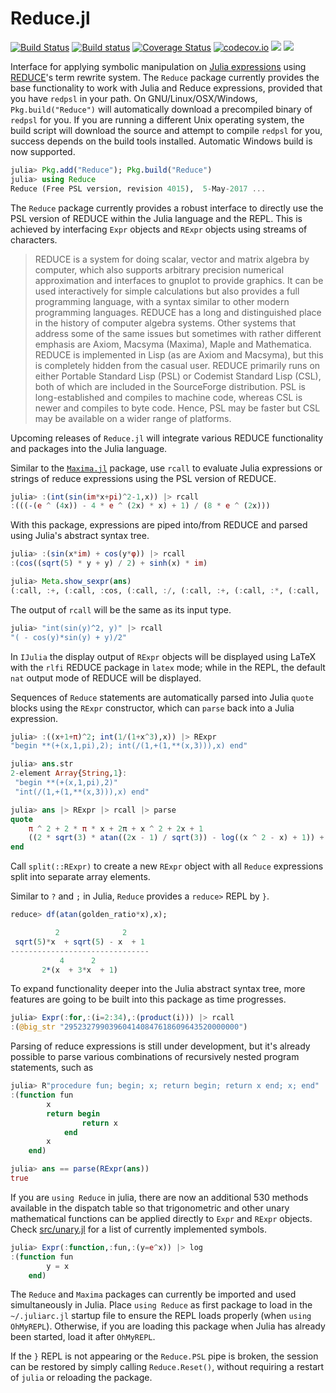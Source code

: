 # Reduce.jl

[![Build Status](https://travis-ci.org/chakravala/Reduce.jl.svg?branch=master)](https://travis-ci.org/chakravala/Reduce.jl) [![Build status](https://ci.appveyor.com/api/projects/status/kaqu2yri4vxyr63n?svg=true)](https://ci.appveyor.com/project/chakravala/reduce-jl) [![Coverage Status](https://coveralls.io/repos/github/chakravala/Reduce.jl/badge.svg?branch=master)](https://coveralls.io/github/chakravala/Reduce.jl?branch=master) [![codecov.io](http://codecov.io/github/chakravala/Reduce.jl/coverage.svg?branch=master)](http://codecov.io/github/chakravala/Reduce.jl?branch=master)
[![](https://img.shields.io/badge/docs-stable-blue.svg)](https://chakravala.github.io/Reduce.jl/stable)
[![](https://img.shields.io/badge/docs-latest-blue.svg)](https://chakravala.github.io/Reduce.jl/latest)

Interface for applying symbolic manipulation on [Julia expressions](https://docs.julialang.org/en/latest/manual/metaprogramming) using [REDUCE](http://www.reduce-algebra.com)'s term rewrite system. The `Reduce` package currently provides the base functionality to work with Julia and Reduce expressions, provided that you have `redpsl` in your path. On GNU/Linux/OSX/Windows, `Pkg.build("Reduce")` will automatically download a precompiled binary of `redpsl` for you. If you are running a different Unix operating system, the build script will download the source and attempt to compile `redpsl` for you, success depends on the build tools installed. Automatic Windows build is now supported.

```Julia
julia> Pkg.add("Reduce"); Pkg.build("Reduce")
julia> using Reduce
Reduce (Free PSL version, revision 4015),  5-May-2017 ...
```
The `Reduce` package currently provides a robust interface to directly use the PSL version of REDUCE within the Julia language and the REPL. This is achieved by interfacing `Expr` objects and `RExpr` objects using streams of characters.

> REDUCE is a system for doing scalar, vector and matrix algebra by computer, which also supports arbitrary precision numerical approximation and interfaces to gnuplot to provide graphics. It can be used interactively for simple calculations but also provides a full programming language, with a syntax similar to other modern programming languages.
> REDUCE has a long and distinguished place in the history of computer algebra systems. Other systems that address some of the same issues but sometimes with rather different emphasis are Axiom, Macsyma (Maxima), Maple and Mathematica.
> REDUCE is implemented in Lisp (as are Axiom and Macsyma), but this is completely hidden from the casual user. REDUCE primarily runs on either Portable Standard Lisp (PSL) or Codemist Standard Lisp (CSL), both of which are included in the SourceForge distribution. PSL is long-established and compiles to machine code, whereas CSL is newer and compiles to byte code. Hence, PSL may be faster but CSL may be available on a wider range of platforms.

Upcoming releases of `Reduce.jl` will integrate various REDUCE functionality and packages into the Julia language.

Similar to the [`Maxima.jl`](https://github.com/nsmith5/Maxima.jl) package, use `rcall` to evaluate Julia expressions or strings of reduce expressions using the PSL version of REDUCE.
```Julia
julia> :(int(sin(im*x+pi)^2-1,x)) |> rcall
:(((-(e ^ (4x)) - 4 * e ^ (2x) * x) + 1) / (8 * e ^ (2x)))
```
With this package, expressions are piped into/from REDUCE and parsed using Julia's abstract syntax tree.
```Julia
julia> :(sin(x*im) + cos(y*φ)) |> rcall
:(cos((sqrt(5) * y + y) / 2) + sinh(x) * im)

julia> Meta.show_sexpr(ans)
(:call, :+, (:call, :cos, (:call, :/, (:call, :+, (:call, :*, (:call, :sqrt, 5), :y), :y), 2)), (:call, :*, (:call, :sinh, :x), :im))
```
The output of `rcall` will be the same as its input type.
```Julia
julia> "int(sin(y)^2, y)" |> rcall
"( - cos(y)*sin(y) + y)/2"
```
In `IJulia` the display output of `RExpr` objects will be displayed using LaTeX with the `rlfi` REDUCE package in `latex` mode; while in the REPL, the default `nat` output mode of REDUCE will be displayed.

Sequences of `Reduce` statements are automatically parsed into Julia `quote` blocks using the `RExpr` constructor, which can `parse` back into a Julia expression.
```Julia
julia> :((x+1+π)^2; int(1/(1+x^3),x)) |> RExpr
"begin **(+(x,1,pi),2); int(/(1,+(1,**(x,3))),x) end"

julia> ans.str
2-element Array{String,1}:
 "begin **(+(x,1,pi),2)"
 "int(/(1,+(1,**(x,3))),x) end"

julia> ans |> RExpr |> rcall |> parse
quote
    π ^ 2 + 2 * π * x + 2π + x ^ 2 + 2x + 1
    ((2 * sqrt(3) * atan((2x - 1) / sqrt(3)) - log((x ^ 2 - x) + 1)) + 2 * log(x + 1)) / 6
end
```
Call `split(::RExpr)` to create a new `RExpr` object with all `Reduce` expressions split into separate array elements.

Similar to `?` and `;` in Julia, `Reduce` provides a `reduce>` REPL by `}`.
```Julia
reduce> df(atan(golden_ratio*x),x);

          2              2
 sqrt(5)*x  + sqrt(5) - x  + 1
-------------------------------
           4      2
       2*(x  + 3*x  + 1)
```
To expand functionality deeper into the Julia abstract syntax tree, more features are going to be built into this package as time progresses.
```Julia
julia> Expr(:for,:(i=2:34),:(product(i))) |> rcall
:(@big_str "295232799039604140847618609643520000000")
```
Parsing of reduce expressions is still under development, but it's already possible to parse various combinations of recursively nested program statements, such as
```Julia
julia> R"procedure fun; begin; x; return begin; return x end; x; end" |> parse
:(function fun
        x
        return begin
                return x
            end
        x
    end)

julia> ans == parse(RExpr(ans))
true
```
If you are `using Reduce` in julia, there are now an additional 530 methods available in the dispatch table so that trigonometric and other unary mathematical functions can be applied directly to `Expr` and `RExpr` objects. Check [src/unary.jl](src/unary.jl) for a list of currently implemented symbols.
```Julia
julia> Expr(:function,:fun,:(y=e^x)) |> log
:(function fun
        y = x
    end)
```
The `Reduce` and `Maxima` packages can currently be imported and used simultaneously in Julia. Place `using Reduce` as first package to load in the `~/.juliarc.jl` startup file to ensure the REPL loads properly (when `using OhMyREPL`). Otherwise, if you are loading this package when Julia has already been started, load it after `OhMyREPL`.

If the `}` REPL is not appearing or the `Reduce.PSL` pipe is broken, the session can be restored by simply calling `Reduce.Reset()`, without requiring a restart of `julia` or reloading the package.
